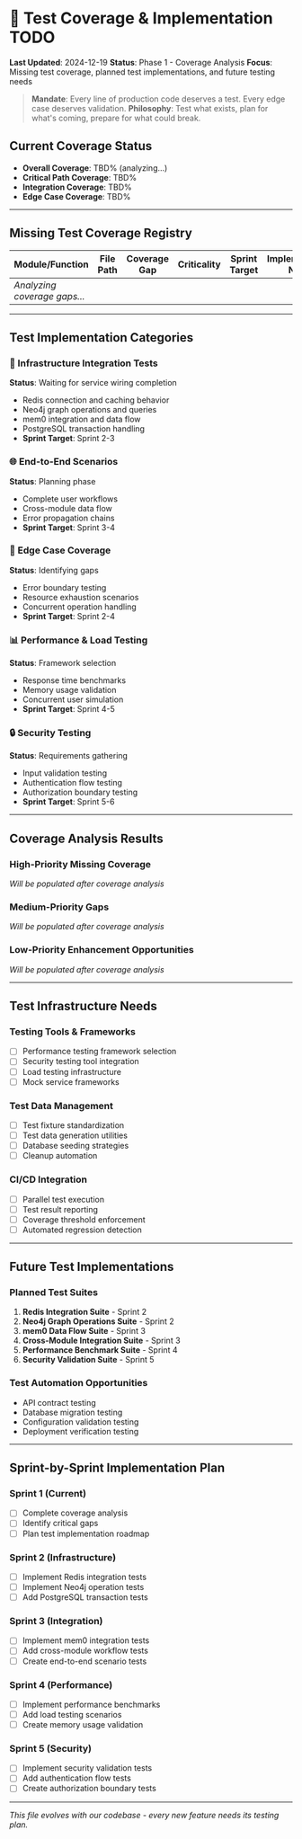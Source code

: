 # 🧪 Test Coverage & Implementation TODO

**Last Updated**: 2024-12-19
**Status**: Phase 1 - Coverage Analysis
**Focus**: Missing test coverage, planned test implementations, and future testing needs

> **Mandate**: Every line of production code deserves a test. Every edge case deserves validation.
> **Philosophy**: Test what exists, plan for what's coming, prepare for what could break.

## Current Coverage Status
- **Overall Coverage**: TBD% (analyzing...)
- **Critical Path Coverage**: TBD%
- **Integration Coverage**: TBD%
- **Edge Case Coverage**: TBD%

---

## Missing Test Coverage Registry

| Module/Function | File Path | Coverage Gap | Criticality | Sprint Target | Implementation Notes | Status |
|-----------------|-----------|--------------|-------------|---------------|---------------------|--------|
| *Analyzing coverage gaps...* | | | | | | |

---

## Test Implementation Categories

### 🔧 Infrastructure Integration Tests
**Status**: Waiting for service wiring completion
- Redis connection and caching behavior
- Neo4j graph operations and queries
- mem0 integration and data flow
- PostgreSQL transaction handling
- **Sprint Target**: Sprint 2-3

### 🌐 End-to-End Scenarios
**Status**: Planning phase
- Complete user workflows
- Cross-module data flow
- Error propagation chains
- **Sprint Target**: Sprint 3-4

### 🎯 Edge Case Coverage
**Status**: Identifying gaps
- Error boundary testing
- Resource exhaustion scenarios
- Concurrent operation handling
- **Sprint Target**: Sprint 2-4

### 📊 Performance & Load Testing
**Status**: Framework selection
- Response time benchmarks
- Memory usage validation
- Concurrent user simulation
- **Sprint Target**: Sprint 4-5

### 🔒 Security Testing
**Status**: Requirements gathering
- Input validation testing
- Authentication flow testing
- Authorization boundary testing
- **Sprint Target**: Sprint 5-6

---

## Coverage Analysis Results

### High-Priority Missing Coverage
*Will be populated after coverage analysis*

### Medium-Priority Gaps
*Will be populated after coverage analysis*

### Low-Priority Enhancement Opportunities
*Will be populated after coverage analysis*

---

## Test Infrastructure Needs

### Testing Tools & Frameworks
- [ ] Performance testing framework selection
- [ ] Security testing tool integration
- [ ] Load testing infrastructure
- [ ] Mock service frameworks

### Test Data Management
- [ ] Test fixture standardization
- [ ] Test data generation utilities
- [ ] Database seeding strategies
- [ ] Cleanup automation

### CI/CD Integration
- [ ] Parallel test execution
- [ ] Test result reporting
- [ ] Coverage threshold enforcement
- [ ] Automated regression detection

---

## Future Test Implementations

### Planned Test Suites
1. **Redis Integration Suite** - Sprint 2
2. **Neo4j Graph Operations Suite** - Sprint 2
3. **mem0 Data Flow Suite** - Sprint 3
4. **Cross-Module Integration Suite** - Sprint 3
5. **Performance Benchmark Suite** - Sprint 4
6. **Security Validation Suite** - Sprint 5

### Test Automation Opportunities
- API contract testing
- Database migration testing
- Configuration validation testing
- Deployment verification testing

---

## Sprint-by-Sprint Implementation Plan

### Sprint 1 (Current)
- [ ] Complete coverage analysis
- [ ] Identify critical gaps
- [ ] Plan test implementation roadmap

### Sprint 2 (Infrastructure)
- [ ] Implement Redis integration tests
- [ ] Implement Neo4j operation tests
- [ ] Add PostgreSQL transaction tests

### Sprint 3 (Integration)
- [ ] Implement mem0 integration tests
- [ ] Add cross-module workflow tests
- [ ] Create end-to-end scenario tests

### Sprint 4 (Performance)
- [ ] Implement performance benchmarks
- [ ] Add load testing scenarios
- [ ] Create memory usage validation

### Sprint 5 (Security)
- [ ] Implement security validation tests
- [ ] Add authentication flow tests
- [ ] Create authorization boundary tests

---

*This file evolves with our codebase - every new feature needs its testing plan.*
